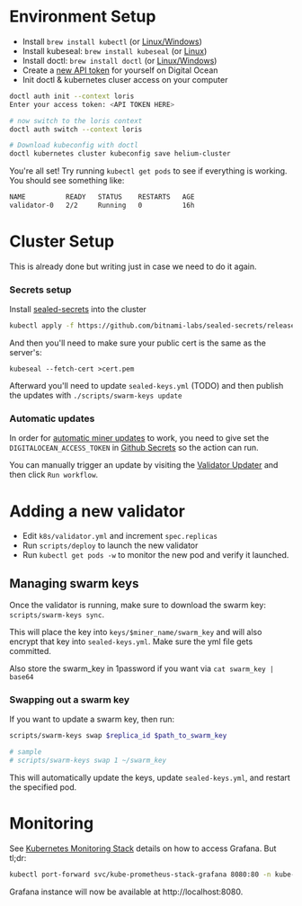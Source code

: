# Environment Setup

- Install `brew install kubectl` (or [Linux/Windows](https://kubernetes.io/docs/tasks/tools/))
- Install kubeseal: `brew install kubeseal` (or [Linux](https://github.com/bitnami-labs/sealed-secrets/releases/tag/v0.15.0))
- Install doctl: `brew install doctl` (or [Linux/Windows](https://www.digitalocean.com/docs/apis-clis/doctl/how-to/install/))
- Create a [new API token](https://cloud.digitalocean.com/account/api/tokens/new) for yourself on Digital Ocean
- Init doctl & kubernetes cluser access on your computer
```sh
doctl auth init --context loris
Enter your access token: <API TOKEN HERE>

# now switch to the loris context
doctl auth switch --context loris

# Download kubeconfig with doctl
doctl kubernetes cluster kubeconfig save helium-cluster
```

You're all set! Try running `kubectl get pods` to see if everything is working. You should see something like:
```sh
NAME          READY   STATUS    RESTARTS   AGE
validator-0   2/2     Running   0          16h
```

# Cluster Setup
This is already done but writing just in case we need to do it again.

### Secrets setup
Install [sealed-secrets](https://github.com/bitnami-labs/sealed-secrets/releases) into the cluster
```sh
kubectl apply -f https://github.com/bitnami-labs/sealed-secrets/releases/download/v0.15.0/controller.yaml
```

And then you'll need to make sure your public cert is the same as the server's:
```
kubeseal --fetch-cert >cert.pem
```

Afterward you'll need to update `sealed-keys.yml` (TODO) and then publish the updates with `./scripts/swarm-keys update` 

### Automatic updates
In order for [automatic miner updates](https://github.com/caseypugh/helium-validator/blob/main/.github/workflows/update-validator.yml) to work, you need to give set the `DIGITALOCEAN_ACCESS_TOKEN` in [Github Secrets](https://github.com/caseypugh/helium-validator/settings/secrets/actions) so the action can run.

You can manually trigger an update by visiting the [Validator Updater](https://github.com/caseypugh/helium-validator/actions/workflows/update-validator.yml) and then click `Run workflow`.

# Adding a new validator
- Edit `k8s/validator.yml` and increment `spec.replicas`
- Run `scripts/deploy` to launch the new validator
- Run `kubectl get pods -w` to monitor the new pod and verify it launched.

## Managing swarm keys
Once the validator is running, make sure to download the swarm key: `scripts/swarm-keys sync`. 
 
This will place the key into `keys/$miner_name/swarm_key` and will also encrypt that key into `sealed-keys.yml`. Make sure the yml file gets committed.

Also store the swarm_key in 1password if you want via `cat swarm_key | base64`

### Swapping out a swarm key
If you want to update a swarm key, then run:
```sh
scripts/swarm-keys swap $replica_id $path_to_swarm_key

# sample
# scripts/swarm-keys swap 1 ~/swarm_key
```

This will automatically update the keys, update `sealed-keys.yml`, and restart the specified pod. 

# Monitoring
See [Kubernetes Monitoring Stack](https://marketplace.digitalocean.com/apps/kubernetes-monitoring-stack) details on how to access Grafana. But tl;dr:
```sh
kubectl port-forward svc/kube-prometheus-stack-grafana 8080:80 -n kube-prometheus-stack
```
Grafana instance will now be available at http://localhost:8080.